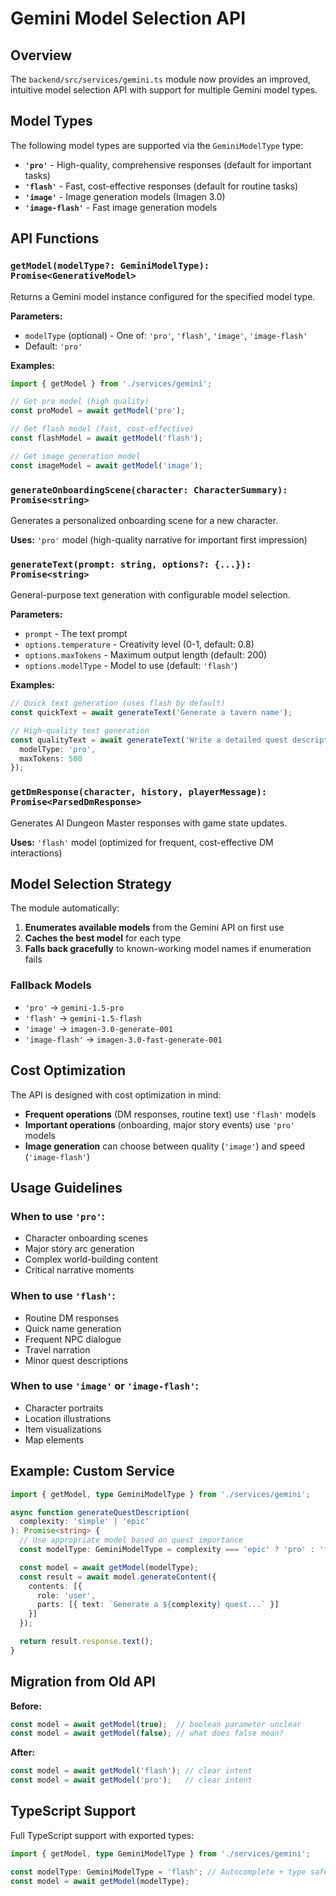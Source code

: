 # Gemini Model Selection API

## Overview

The `backend/src/services/gemini.ts` module now provides an improved, intuitive model selection API with support for multiple Gemini model types.

## Model Types

The following model types are supported via the `GeminiModelType` type:

- **`'pro'`** - High-quality, comprehensive responses (default for important tasks)
- **`'flash'`** - Fast, cost-effective responses (default for routine tasks)
- **`'image'`** - Image generation models (Imagen 3.0)
- **`'image-flash'`** - Fast image generation models

## API Functions

### `getModel(modelType?: GeminiModelType): Promise<GenerativeModel>`

Returns a Gemini model instance configured for the specified model type.

**Parameters:**
- `modelType` (optional) - One of: `'pro'`, `'flash'`, `'image'`, `'image-flash'`
- Default: `'pro'`

**Examples:**
```typescript
import { getModel } from './services/gemini';

// Get pro model (high quality)
const proModel = await getModel('pro');

// Get flash model (fast, cost-effective)
const flashModel = await getModel('flash');

// Get image generation model
const imageModel = await getModel('image');
```

### `generateOnboardingScene(character: CharacterSummary): Promise<string>`

Generates a personalized onboarding scene for a new character.

**Uses:** `'pro'` model (high-quality narrative for important first impression)

### `generateText(prompt: string, options?: {...}): Promise<string>`

General-purpose text generation with configurable model selection.

**Parameters:**
- `prompt` - The text prompt
- `options.temperature` - Creativity level (0-1, default: 0.8)
- `options.maxTokens` - Maximum output length (default: 200)
- `options.modelType` - Model to use (default: `'flash'`)

**Examples:**
```typescript
// Quick text generation (uses flash by default)
const quickText = await generateText('Generate a tavern name');

// High-quality text generation
const qualityText = await generateText('Write a detailed quest description', {
  modelType: 'pro',
  maxTokens: 500
});
```

### `getDmResponse(character, history, playerMessage): Promise<ParsedDmResponse>`

Generates AI Dungeon Master responses with game state updates.

**Uses:** `'flash'` model (optimized for frequent, cost-effective DM interactions)

## Model Selection Strategy

The module automatically:

1. **Enumerates available models** from the Gemini API on first use
2. **Caches the best model** for each type
3. **Falls back gracefully** to known-working model names if enumeration fails

### Fallback Models

- `'pro'` → `gemini-1.5-pro`
- `'flash'` → `gemini-1.5-flash`
- `'image'` → `imagen-3.0-generate-001`
- `'image-flash'` → `imagen-3.0-fast-generate-001`

## Cost Optimization

The API is designed with cost optimization in mind:

- **Frequent operations** (DM responses, routine text) use `'flash'` models
- **Important operations** (onboarding, major story events) use `'pro'` models
- **Image generation** can choose between quality (`'image'`) and speed (`'image-flash'`)

## Usage Guidelines

### When to use `'pro'`:
- Character onboarding scenes
- Major story arc generation
- Complex world-building content
- Critical narrative moments

### When to use `'flash'`:
- Routine DM responses
- Quick name generation
- Frequent NPC dialogue
- Travel narration
- Minor quest descriptions

### When to use `'image'` or `'image-flash'`:
- Character portraits
- Location illustrations
- Item visualizations
- Map elements

## Example: Custom Service

```typescript
import { getModel, type GeminiModelType } from './services/gemini';

async function generateQuestDescription(
  complexity: 'simple' | 'epic'
): Promise<string> {
  // Use appropriate model based on quest importance
  const modelType: GeminiModelType = complexity === 'epic' ? 'pro' : 'flash';

  const model = await getModel(modelType);
  const result = await model.generateContent({
    contents: [{
      role: 'user',
      parts: [{ text: `Generate a ${complexity} quest...` }]
    }]
  });

  return result.response.text();
}
```

## Migration from Old API

**Before:**
```typescript
const model = await getModel(true);  // boolean parameter unclear
const model = await getModel(false); // what does false mean?
```

**After:**
```typescript
const model = await getModel('flash'); // clear intent
const model = await getModel('pro');   // clear intent
```

## TypeScript Support

Full TypeScript support with exported types:

```typescript
import { getModel, type GeminiModelType } from './services/gemini';

const modelType: GeminiModelType = 'flash'; // Autocomplete + type safety
const model = await getModel(modelType);
```
